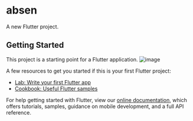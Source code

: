 # absen

A new Flutter project.

## Getting Started

This project is a starting point for a Flutter application.
![image](https://drive.google.com/uc?export=view&id=1QiaU8icfbhIEg_ZFMPEH6PjFXYhMuB-j)

A few resources to get you started if this is your first Flutter project:

- [Lab: Write your first Flutter app](https://flutter.dev/docs/get-started/codelab)
- [Cookbook: Useful Flutter samples](https://flutter.dev/docs/cookbook)

For help getting started with Flutter, view our
[online documentation](https://flutter.dev/docs), which offers tutorials,
samples, guidance on mobile development, and a full API reference.
